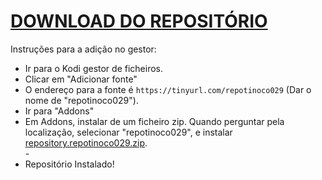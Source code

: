 # <a href="repository.repotinoco029.zip">DOWNLOAD DO REPOSITÓRIO</a>

Instruções para a adição no gestor:


<p align="left">
  <ul>
    <li>Ir para o Kodi gestor de ficheiros.</li>
    <li>Clicar em "Adicionar fonte"</li>
    <li>O endereço para a fonte é <code>https://tinyurl.com/repotinoco029</code> (Dar o nome de "repotinoco029").</li>
    <li>Ir para "Addons"</li>
    <li>Em Addons, instalar de um ficheiro zip. Quando perguntar pela localização, selecionar "repotinoco029", e instalar <a href="repository.repotinoco029.zip">repository.repotinoco029.zip</a>.</li>
    -
    <li>Repositório Instalado!</li>
    
</ul>

                                      
                                       

</p>

